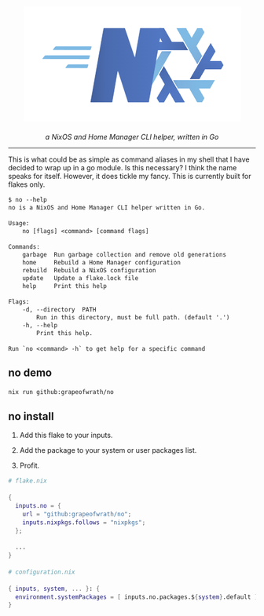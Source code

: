 <h2 align="center">
    <picture>
        <img src="./assets/no.png" style="margin-left: auto; margin-right: auto">
    </picture>
</h2>

_<p align="center">a NixOS and Home Manager CLI helper, written in Go</p>_

---

This is what could be as simple as command aliases in my shell that I have
decided to wrap up in a go module. Is this necessary? I think the name speaks
for itself. However, it does tickle my fancy. This is currently built for flakes
only.

```shell
$ no --help
no is a NixOS and Home Manager CLI helper written in Go.

Usage:
    no [flags] <command> [command flags]

Commands:
    garbage  Run garbage collection and remove old generations
    home     Rebuild a Home Manager configuration
    rebuild  Rebuild a NixOS configuration
    update   Update a flake.lock file
    help     Print this help

Flags:
    -d, --directory  PATH
        Run in this directory, must be full path. (default '.')
    -h, --help
        Print this help.

Run `no <command> -h` to get help for a specific command
```

## no demo

```sh
nix run github:grapeofwrath/no
```

## no install

1. Add this flake to your inputs.

2. Add the package to your system or user packages list.

3. Profit.

```nix
# flake.nix

{
  inputs.no = {
    url = "github:grapeofwrath/no";
    inputs.nixpkgs.follows = "nixpkgs";
  };

  ...
}

# configuration.nix

{ inputs, system, ... }: {
  environment.systemPackages = [ inputs.no.packages.${system}.default ];
}
```
